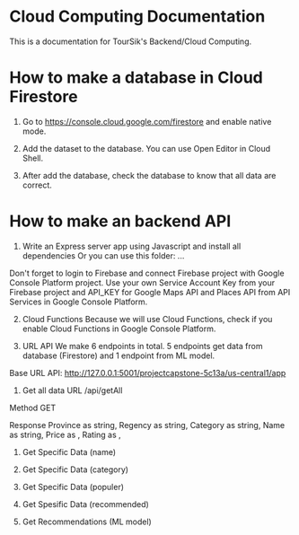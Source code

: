# Cloud Computing Documentation
This is a documentation for TourSik's Backend/Cloud Computing.

# How to make a database in Cloud Firestore
1. Go to https://console.cloud.google.com/firestore and enable native mode.

2. Add the dataset to the database. You can use Open Editor in Cloud Shell.

3. After add the database, check the database to know that all data are correct.

# How to make an backend API
1. Write an Express server app using Javascript and install all dependencies
Or you can use this folder:
...

Don't forget to login to Firebase and connect Firebase project with Google Console Platform project. Use your own Service Account Key from your Firebase project and API_KEY for Google Maps API and Places API from API Services in Google Console Platform.

2. Cloud Functions
Because we will use Cloud Functions, check if you enable Cloud Functions in Google Console Platform.

3. URL API
We make 6 endpoints in total. 5 endpoints get data from database (Firestore) and 1 endpoint from ML model.

Base URL API: http://127.0.0.1:5001/projectcapstone-5c13a/us-central1/app

1. Get all data
URL
/api/getAll

Method
GET

Response
Province as string,
Regency as string,
Category as string,
Name as string,
Price as ,
Rating as ,

1. Get Specific Data (name)

2. Get Specific Data (category)

3. Get Specific Data (populer)

4. Get Spesific Data (recommended)

5. Get Recommendations (ML model)
